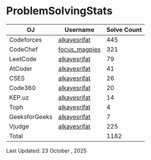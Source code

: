 # ProblemSolvingStats


| OJ | Username | Solve Count |
| -- | -------- | ----------- |
| Codeforces | [alkayesrifat](https://codeforces.com/profile/alkayesrifat) | 445 |
| CodeChef | [focus_magpies](https://www.codechef.com/users/focus_magpies) | 321 |
| LeetCode | [alkayesrifat](https://leetcode.com/u/alkayesrifat) | 79 |
| AtCoder | [alkayesrifat](https://atcoder.jp/users/alkayesrifat) | 41 |
| CSES | [alkayesrifat](https://cses.fi/user/317773) | 26 |
| Code360 | [alkayesrifat](https://www.naukri.com/code360/profile/alkayesrifat) | 20 |
| KEP.uz | [alkayesrifat](https://kep.uz/users/user/alkayesrifat) | 14 |
| Toph | [alkayesrifat](https://toph.co/u/alkayesrifat) | 4 |
| GeeksforGeeks | [alkayesrifat](https://www.geeksforgeeks.org/user/alkayesrifat) | 7 |
| Vjudge | [alkayesrifat](https://vjudge.net/user/alkayesrifat) | 225 |
| Total | | 1182 |

Last Updated: 23 October , 2025
